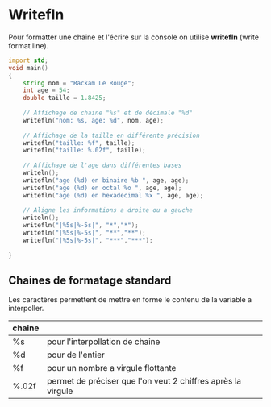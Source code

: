 # Writefln

Pour formatter une chaine et l'écrire sur la console on utilise **writefln** (write format line). 

```D
import std;
void main()
{
    string nom = "Rackam Le Rouge";
    int age = 54;
    double taille = 1.8425;
    
    // Affichage de chaine "%s" et de décimale "%d"
    writefln("nom: %s, age: %d", nom, age);
    
    // Affichage de la taille en différente précision
    writefln("taille: %f", taille);
    writefln("taille: %.02f", taille);
    
    // Affichage de l'age dans différentes bases 
    writeln();
    writefln("age (%d) en binaire %b ", age, age);
    writefln("age (%d) en octal %o ", age, age);
    writefln("age (%d) en hexadecimal %x ", age, age);
    
    // Aligne les informations a droite ou a gauche 
    writeln();
    writefln("|%5s|%-5s|", "*","*"); 
    writefln("|%5s|%-5s|", "**","**");
    writefln("|%5s|%-5s|", "***","***");
    
}
```

## Chaines de formatage standard
Les caractères permettent de mettre en forme le contenu de la variable a interpoller.

|chaine||
|---|---|
|%s| pour l'interpollation de chaine|
|%d| pour de l'entier |
|%f| pour un nombre a virgule flottante |
|%.02f| permet de préciser que l'on veut 2 chiffres après la virgule |